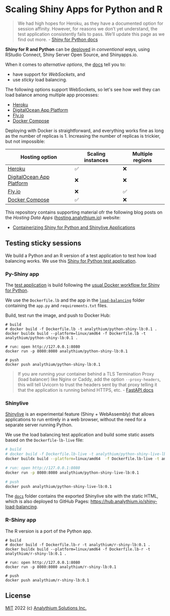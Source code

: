 # Scaling Shiny Apps for Python and R

> We had high hopes for Heroku, as they have a documented option for session affinity. However, for reasons we don’t yet understand, the test application consistently fails to pass. We’ll update this page as we find out more. - [Shiny for Python docs](https://shiny.rstudio.com/py/docs/deploy.html#heroku)

**Shiny for R and Python** can be [deployed](https://shiny.rstudio.com/py/docs/deploy.html) in _conventional ways_, using RStudio Connect, Shiny Server Open Source, and Shinyapps.io.

When it comes to _alternative options_, the [docs](https://shiny.rstudio.com/py/docs/deploy.html#other-hosting-options) tell you to:

- have support for _WebSockets_, and
- use _sticky_ load balancing.

The following options support WebSockets, so let's see how well they can load balance among multiple app processes:

- [Heroku](./01-heroku.md)
- [DigitalOcean App Platform](./02-do-app-platform.md)
- [Fly.io](./03-fly.md)
- [Docker Compose](./04-docker-compose.md)

Deploying with Docker is straightforward, and everything works fine as long as the number of replicas is 1. Increasing the number of replicas is trickier, but not impossible:

| Hosting option  | Scaling instances  | Multiple regions  |
|---|---|---|
| [Heroku](./01-heroku.md)  | ✅  | ❌  |
| [DigitalOcean App Platform](./02-do-app-platform.md)  | ❌  | ❌  |
| [Fly.io](./03-fly.md)  | ❌  | ✅  |
| [Docker Compose](./04-docker-compose.md)  | ✅  | ❌  |


This repository contains supporting material ofr the following blog posts on the _Hosting Data Apps_ ([hosting.analythium.io](https://hosting.analythium.io/)) website:

- [Containerizing Shiny for Python and Shinylive Applications](https://hosting.analythium.io/containerizing-shiny-for-python-and-shinylive-applications/)

## Testing sticky sessions

We build a Python and an R version of a test application to test how load balancing works. We use this [Shiny for Python test application](https://github.com/rstudio/py-shiny/blob/7ba8f90a44ee25f41aa8c258eceeba6807e0017a/examples/load_balance/app.py).

### Py-Shiny app

The [test application](https://github.com/rstudio/py-shiny/blob/7ba8f90a44ee25f41aa8c258eceeba6807e0017a/examples/load_balance/app.py) is build following the [usual Docker workflow for Shiny for Python](./00-py-shiny-docker.md).

We use the `Dockerfile.lb` and the app in the [`load-balancing`](load-balancing) folder containing the `app.py` and `requirements.txt` files.

Build, test run the image, and push to Docker Hub:

```shell
# build
# docker build -f Dockerfile.lb -t analythium/python-shiny-lb:0.1 .
docker buildx build --platform=linux/amd64 -f Dockerfile.lb -t analythium/python-shiny-lb:0.1 .

# run: open http://127.0.0.1:8080
docker run -p 8080:8080 analythium/python-shiny-lb:0.1

# push
docker push analythium/python-shiny-lb:0.1
```

> If you are running your container behind a TLS Termination Proxy (load balancer) like Nginx or Caddy, add the option `--proxy-headers`, this will tell Uvicorn to trust the headers sent by that proxy telling it that the application is running behind HTTPS, etc. - [FastAPI docs](https://fastapi.tiangolo.com/deployment/docker/)

### Shinylive

[Shinylive](https://shiny.rstudio.com/py/docs/shinylive.html) is an experimental feature (Shiny + WebAssembly) that allows applications to run entirely in a web browser, without the need for a separate server running Python.

We use the load balancing test application and build some static assets based on the `Dockerfile-lb-live` file:

```bash
# build
# docker build -f Dockerfile.lb-live -t analythium/python-shiny-live-lb:0.1 .
docker buildx build --platform=linux/amd64  -f Dockerfile.lb-live -t analythium/python-shiny-live-lb:0.1 .

# run: open http://127.0.0.1:8080
docker run -p 8080:8080 analythium/python-shiny-live-lb:0.1

# push
docker push analythium/python-shiny-live-lb:0.1
```

The [`docs`](docs) folder contains the exported Shinylive site with the static HTML, which is also deployed to GitHub Pages:
<https://hub.analythium.io/shiny-load-balancing>.

### R-Shiny app

The R version is a port of the Python app.

```shell
# build
# docker build -f Dockerfile.lb-r -t analythium/r-shiny-lb:0.1 .
docker buildx build --platform=linux/amd64 -f Dockerfile.lb-r -t analythium/r-shiny-lb:0.1 .

# run: open http://127.0.0.1:8080
docker run -p 8080:8080 analythium/r-shiny-lb:0.1

# push
docker push analythium/r-shiny-lb:0.1
```

## License

[MIT](LICENSE) 2022 (c) [Analythium Solutions Inc.](https://analythium.io)
